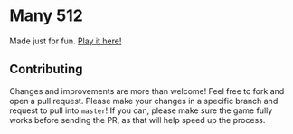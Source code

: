 # Many 512

Made just for fun. [Play it here!](http://true2048.github.io/)

## Contributing

Changes and improvements are more than welcome! Feel free to fork and open a pull request. Please
make your changes in a specific branch and request to pull into `master`! If you can, please make
sure the game fully works before sending the PR, as that will help speed up the process.
